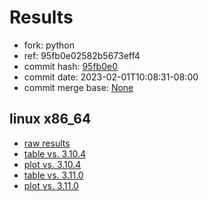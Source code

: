 # Results

- fork: python
- ref: 95fb0e02582b5673eff4
- commit hash: [95fb0e0](https://github.com/python/cpython/commit/95fb0e0)
- commit date: 2023-02-01T10:08:31-08:00
- commit merge base: [None](https://github.com/python/cpython/commit/None)

## linux x86_64

- [raw results](bm-20230201-linux-x86_64-python-95fb0e02582b5673eff4-3.12.0a4%2B-95fb0e0.json)
- [table vs. 3.10.4](bm-20230201-linux-x86_64-python-95fb0e02582b5673eff4-3.12.0a4%2B-95fb0e0-vs-3.10.4.md)
- [plot vs. 3.10.4](bm-20230201-linux-x86_64-python-95fb0e02582b5673eff4-3.12.0a4%2B-95fb0e0-vs-3.10.4.png)
- [table vs. 3.11.0](bm-20230201-linux-x86_64-python-95fb0e02582b5673eff4-3.12.0a4%2B-95fb0e0-vs-3.11.0.md)
- [plot vs. 3.11.0](bm-20230201-linux-x86_64-python-95fb0e02582b5673eff4-3.12.0a4%2B-95fb0e0-vs-3.11.0.png)


